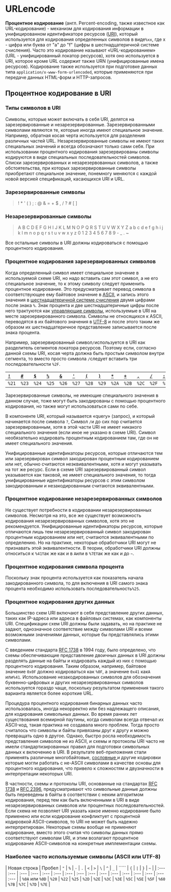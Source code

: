 # URLencode

**Процентное кодирование** \(англ. Percent-encoding, также известное как URL-кодирование\) - механизм для кодирования информации в унифицированном идентификаторе ресурсов \([URI](https://ru.wikipedia.org/wiki/URI)\), который используется для кодирования определенных символов в виде`%xx`, где x - цифра или буква от "a" до "f" \(цифры в шестнадцатеричной системе счисления\). Часто это кодирование называют «URL-кодированием» \(URL - унифицированный локатор ресурсов\), хотя оно используется в URI, которое кроме URL содержит также URN \(унифицированные имена ресурсов\). Кодирование также используется при подготовке данных типа `application/x-www-form-urlencoded`, которые применяются при передаче данных HTML-форм и HTTP-запросов.

## Процентное кодирование в URI

### Типы символов в URI

Символы, которые может включать в себя URI, делятся на зарезервированные и незарезервированные. Зарезервированными символами являются те, которые иногда имеют специальное значение. Например, обратная косая черта используется для разделения различных частей URL. Незарезервированные символы не имеют таких специальных значений и всегда обозначают только сами себя. При использовании процентного кодирования зарезервированы символы кодируются в виде специальных последовательностей символов. Списки зарезервированных и незарезервованных символов, а также обстоятельства, при которых зарезервированные символы приобретают специальное значение, понемногу меняются с каждой новой версией спецификаций, касающихся URI и URL.

### Зарезервированные символы

> ! \* ' \( \) ; : @ & = + $ , / ? \# \[ \]

### Незарезервированные символы 

> A B C D E F G H I J K L M N O P Q R S T U V W X Y Z a b c d e f g h i j k l m n o p q r s t u v w x y z 0 1 2 3 4 5 6 7 8 9 - \_ . ~

Все остальные символы в URI должны кодироваться с помощью процентного кодирования.

### Процентное кодирования зарезервированных символов

Когда определенный символ имеет специальное значение в используемой схеме URI, но надо вставить сам этот символ, а не его специальное значение, то к этому символу следует применить процентное кодирование. Это предусматривает перевод символа в соответствующее ему байтовое значение в [ASCII](https://uk.wikipedia.org/wiki/ASCII), и запись этого значения в [шестнадцатеричной системе счисления](https://ru.wikipedia.org/wiki/%D0%A8%D0%B5%D1%81%D1%82%D0%BD%D0%B0%D0%B4%D1%86%D0%B0%D1%82%D0%B5%D1%80%D0%B8%D1%87%D0%BD%D0%B0%D1%8F_%D1%81%D0%B8%D1%81%D1%82%D0%B5%D0%BC%D0%B0_%D1%81%D1%87%D0%B8%D1%81%D0%BB%D0%B5%D0%BD%D0%B8%D1%8F) двумя цифрами после знака `%`. Знак процента и две  шестнадцатеричные цифры после него трактуются как [управляющие символы](https://ru.wikipedia.org/wiki/%D0%A3%D0%BF%D1%80%D0%B0%D0%B2%D0%BB%D1%8F%D1%8E%D1%89%D0%B8%D0%B5_%D1%81%D0%B8%D0%BC%D0%B2%D0%BE%D0%BB%D1%8B), используемые в URI на месте зарезервированного символа. Символы не относящихся к ASCII, переводятся в их байтового значения в [UTF-8](https://uk.wikipedia.org/wiki/UTF-8) и после этого таким же образом их шестнадцатеричное представление записывается после знака процента.

Например, зарезервированный символ`/`используется в URI как разделитель сегментов локатора ресурсов. Поэтому если, согласно данной схемы URI, косая черта должна быть простым символом внутри сегмента, то вместо просто символа `/`следует вставить три последовательности `%2F`.



| [`!`](https://uk.wikipedia.org/wiki/%D0%97%D0%BD%D0%B0%D0%BA_%D0%BE%D0%BA%D0%BB%D0%B8%D0%BA%D1%83) | [`#`](https://uk.wikipedia.org/wiki/%D0%97%D0%BD%D0%B0%D0%BA_%D1%80%D0%B5%D1%88%D1%96%D1%82%D0%BA%D0%B8) | [`$`](https://uk.wikipedia.org/wiki/%D0%A1%D0%B8%D0%BC%D0%B2%D0%BE%D0%BB_%D0%B4%D0%BE%D0%BB%D0%B0%D1%80%D0%B0) | [`%`](https://uk.wikipedia.org/wiki/%D0%97%D0%BD%D0%B0%D0%BA_%D0%B2%D1%96%D0%B4%D1%81%D0%BE%D1%82%D0%BA%D0%B0) | [`&`](https://uk.wikipedia.org/wiki/%D0%90%D0%BC%D0%BF%D0%B5%D1%80%D1%81%D0%B0%D0%BD%D0%B4) | [`'`](https://uk.wikipedia.org/wiki/%D0%90%D0%BF%D0%BE%D1%81%D1%82%D1%80%D0%BE%D1%84) | [`(`](https://uk.wikipedia.org/wiki/%D0%94%D1%83%D0%B6%D0%BA%D0%B8) | [`)`](https://uk.wikipedia.org/wiki/%D0%94%D1%83%D0%B6%D0%BA%D0%B8) | [`*`](https://uk.wikipedia.org/wiki/%D0%97%D1%96%D1%80%D0%BE%D1%87%D0%BA%D0%B0) | [`+`](https://uk.wikipedia.org/wiki/%D0%97%D0%BD%D0%B0%D0%BA%D0%B8_%D0%BF%D0%BB%D1%8E%D1%81_%D1%96_%D0%BC%D1%96%D0%BD%D1%83%D1%81) | [`,`](https://uk.wikipedia.org/wiki/%D0%9A%D0%BE%D0%BC%D0%B0_%28%D1%80%D0%BE%D0%B7%D0%B4%D1%96%D0%BB%D0%BE%D0%B2%D0%B8%D0%B9_%D0%B7%D0%BD%D0%B0%D0%BA%29) | [`/`](https://uk.wikipedia.org/wiki/%D0%9A%D0%BE%D1%81%D0%B0_%D1%80%D0%B8%D1%81%D0%BA%D0%B0) | [`:`](https://uk.wikipedia.org/wiki/%D0%94%D0%B2%D0%BE%D0%BA%D1%80%D0%B0%D0%BF%D0%BA%D0%B0) | [`;`](https://uk.wikipedia.org/wiki/%D0%9A%D1%80%D0%B0%D0%BF%D0%BA%D0%B0_%D0%B7_%D0%BA%D0%BE%D0%BC%D0%BE%D1%8E) | [`=`](https://uk.wikipedia.org/wiki/%D0%97%D0%BD%D0%B0%D0%BA_%D1%80%D1%96%D0%B2%D0%BD%D0%BE%D1%81%D1%82%D1%96) | [`?`](https://uk.wikipedia.org/wiki/%D0%97%D0%BD%D0%B0%D0%BA_%D0%BF%D0%B8%D1%82%D0%B0%D0%BD%D0%BD%D1%8F) | [`@`](https://uk.wikipedia.org/wiki/@) | [`[`](https://uk.wikipedia.org/wiki/%D0%94%D1%83%D0%B6%D0%BA%D0%B8) | [`]`](https://uk.wikipedia.org/wiki/%D0%94%D1%83%D0%B6%D0%BA%D0%B8) |
| :--- | :--- | :--- | :--- | :--- | :--- | :--- | :--- | :--- | :--- | :--- | :--- | :--- | :--- | :--- | :--- | :--- | :--- | :--- |
| `%21` | `%23` | `%24` | `%25` | `%26` | `%27` | `%28` | `%29` | `%2A` | `%2B` | `%2C` | `%2F` | `%3A` | `%3B` | `%3D` | `%3F` | `%40` | `%5B` | `%5D` |

Зарезервированные символы, не имеющие специального значения в данном случае, тоже могут быть закодированы с помощью процентного кодирования, но также могут использоваться сами по себе.

В компоненте URI, который называется «query» \(запрос\), и который начинается после символа `?`, Символ `/`и до сих пор считается зарезервированным, хотя в этой части URI не имеет никакого специального значения \(если иное не указано в схеме URI\). Символ необязательно кодировать процентным кодированием там, где он не имеет специального значения.

Унифицированные идентификаторы ресурсов, которые отличаются тем или зарезервирован символ закодирован процентным кодированием или нет, обычно считаются неэквивалентными, хотя и могут указывать на тот же ресурс. Если в схеме URI зарезервированный символ указывается как таковой, не имеет специального значения, то тогда унифицированные идентификаторы ресурсов с этим символом закодированным и незакодированным считаются эквивалентными.

### Процентное кодирование незарезервированных символов

Не существует потребности в кодировании незарезервированных символов. Несмотря на это, все же существует возможность кодирования незарезервированных символов, хотя это не рекомендуется. Унифицированные идентификаторы ресурсов, которые отличаются лишь тем  незарезервированный символ закодирован процентным кодированием или нет, считаются эквивалентными по определению. Но на практике, некоторые обработчики URI могут не признавать этой эквивалентности. В теории, обработчики URI должны относиться к `%41`так же как и в `A`или в `%7E`так же как и до `~`.

### Процентное кодирования символа процента

Поскольку знак процента используется как показатель начала закодированного символа, то для включения в URI самого знака процента необходимо использовать последовательность`%25`.

### Процентное кодирования других данных

Большинство схем URI включают в себя представление других данных, таких как IP-адреса или адреса в файловых системах, как компоненты URI. Спецификации схем URI должны были задавать, но на практике не задают, однозначное соответствие между символами URI и всеми возможными значениями данных, которые бы представлялись этими символами.

С введением стандарта [RFC 1738](https://tools.ietf.org/html/rfc1738) в 1994 году, было определено, что схемы обеспечивающие представление двоичных данных в URI должны разделять данные на байты и кодировать каждый из них с помощью процентного кодирования. Таким образом, например, байтовое значение `0x0F` должно кодироваться как `%0F`, а значение `0x41` как`A` или`%41`. Использование незакодированных символов для обозначения буквенно-цифровых и других незарезервированных символов используется гораздо чаще, поскольку результатом применения такого варианта является более короткие URL.

Процедура процентного кодирования бинарных данных часто использовалась, иногда некорректно или без надлежащего описания, для кодирования символьных данных. Во время ранних лет существования всемирной паутины, когда символам всегда отвечал их ASCII-код, такая практика не создавала много проблем. Тогда просто считалось что символы и байты привязаны друг к другу и можно превращать одно в другое. Однако, быстро росла необходимость представления символов не из ASCII, и схемы и протоколы URI часто не имели стандартизированных правил для подготовки символьных данных к включению в URI. В результате веб-приложения стали применять различные многобайтовые, [сословные ](https://ru.wikipedia.org/wiki/%D0%9C%D0%B0%D1%88%D0%B8%D0%BD%D0%B0_%D0%A2%D1%8C%D1%8E%D1%80%D0%B8%D0%BD%D0%B3%D0%B0)и другие кодировки которые могли работать с не-ASCII символами в качестве основы для процентного кодирования, что привело к сложностям и двузначности в интерпретации некоторых URI.

В частности, схемы и протоколы URI, основанные на стандартах [RFC 1738](https://tools.ietf.org/html/rfc1738) и [RFC 2396](https://tools.ietf.org/html/rfc2396),  предусматривают что символьные данные должны быть переведены в байты в соответствии с неким алгоритмом кодирования, перед тем как быть включенными в URI в виде незарезервированных символов или процентных последовательностей. Если схема не позволяет URI указать какое именно кодирование было применено или если кодирование конфликтует с процентной кодировкой ASCII-символов, то URI не может быть надежно интерпретирован. Некоторые схемы вообще не применяют кодирование, вместо этого считая что символы данных прямо соответствуют символам URI, и этим возлагают процентное кодирование ASCII-символов на конкретные имплементации схемы.

### Наиболее часто используемые символы \(ASCII или UTF-8\)



| Новая строка | Пробел | `"` | `%` | `-` | `.` | `<` | `>` | `\` | `^` | `_` | ````` | `{` | `|` | `}` | `~` |
| :--- | :--- | :--- | :--- | :--- | :--- | :--- | :--- | :--- | :--- | :--- | :--- | :--- | :--- | :--- | :--- |
| `%0A` или `%0D`  | `%20` | `%22` | `%25` | `%2D` | `%2E` | `%3C` | `%3E` | `%5C` | `%5E` | `%5F` | `%60` | `%7B` | `%7C` | `%7D` | `%7E` |

